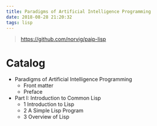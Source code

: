 ```yaml
---
title: Paradigms of Artificial Intelligence Programming
date: 2018-08-28 21:20:32
tags: lisp
---
```


> https://github.com/norvig/paip-lisp

# Catalog

- Paradigms of Artificial Intelligence Programming
  - Front matter
  - Preface
- Part I: Introduction to Common Lisp
  - 1 Introduction to Lisp
  - 2 A Simple Lisp Program
  - 3 Overview of Lisp

